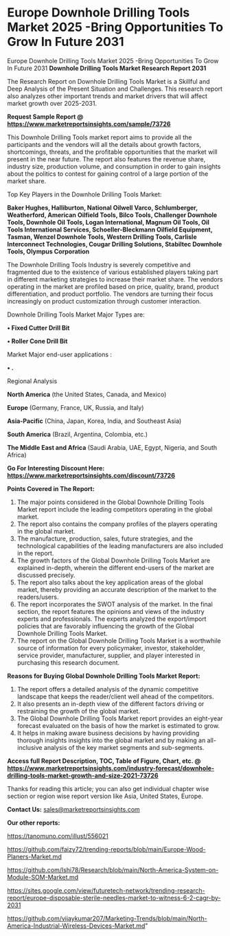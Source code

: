 # Europe Downhole Drilling Tools Market 2025 -Bring Opportunities To Grow In Future 2031
Europe Downhole Drilling Tools Market 2025 -Bring Opportunities To Grow In Future 2031
<strong>Downhole Drilling Tools Market Research Report 2031</strong>

The Research Report on Downhole Drilling Tools Market is a Skillful and Deep Analysis of the Present Situation and Challenges. This research report also analyzes other important trends and market drivers that will affect market growth over 2025-2031.

<strong>Request Sample Report @ <a href=https://www.marketreportsinsights.com/sample/73726>https://www.marketreportsinsights.com/sample/73726</a></strong>

This Downhole Drilling Tools market report aims to provide all the participants and the vendors will all the details about growth factors, shortcomings, threats, and the profitable opportunities that the market will present in the near future. The report also features the revenue share, industry size, production volume, and consumption in order to gain insights about the politics to contest for gaining control of a large portion of the market share.

Top Key Players in the Downhole Drilling Tools Market:

<strong>Baker Hughes, Halliburton, National Oilwell Varco, Schlumberger, Weatherford, American Oilfield Tools, Bilco Tools, Challenger Downhole Tools, Downhole Oil Tools, Logan International, Magnum Oil Tools, Oil Tools International Services, Schoeller-Bleckmann Oilfield Equipment, Tasman, Wenzel Downhole Tools, Western Drilling Tools, Carlisle Interconnect Technologies, Cougar Drilling Solutions, Stabiltec Downhole Tools, Olympus Corporation</strong>

The Downhole Drilling Tools Industry is severely competitive and fragmented due to the existence of various established players taking part in different marketing strategies to increase their market share. The vendors operating in the market are profiled based on price, quality, brand, product differentiation, and product portfolio. The vendors are turning their focus increasingly on product customization through customer interaction.

Downhole Drilling Tools Market Major Types are:

<strong>• Fixed Cutter Drill Bit

• Roller Cone Drill Bit</strong>

Market Major end-user applications :

<strong>• .</strong>

Regional Analysis

</u><strong><b>North America</b></strong> (the United States, Canada, and Mexico)

<strong><b>Europe </b></strong>(Germany, France, UK, Russia, and Italy)

<strong><b>Asia-Pacific</b></strong> (China, Japan, Korea, India, and Southeast Asia)

<strong><b>South America</b></strong> (Brazil, Argentina, Colombia, etc.)

<strong><b>The Middle East and Africa</b></strong> (Saudi Arabia, UAE, Egypt, Nigeria, and South Africa)

<strong>Go For Interesting Discount Here: <a href=https://www.marketreportsinsights.com/discount/73726>https://www.marketreportsinsights.com/discount/73726</a></strong>

<strong>Points Covered in The Report:</strong>
<ol>
  <li>The major points considered in the Global Downhole Drilling Tools Market report include the leading competitors operating in the global market.</li>
  <li>The report also contains the company profiles of the players operating in the global market.</li>
  <li>The manufacture, production, sales, future strategies, and the technological capabilities of the leading manufacturers are also included in the report.</li>
  <li>The growth factors of the Global Downhole Drilling Tools Market are explained in-depth, wherein the different end-users of the market are discussed precisely.</li>
  <li>The report also talks about the key application areas of the global market, thereby providing an accurate description of the market to the readers/users.</li>
  <li>The report incorporates the SWOT analysis of the market. In the final section, the report features the opinions and views of the industry experts and professionals. The experts analyzed the export/import policies that are favorably influencing the growth of the Global Downhole Drilling Tools Market.</li>
  <li>The report on the Global Downhole Drilling Tools Market is a worthwhile source of information for every policymaker, investor, stakeholder, service provider, manufacturer, supplier, and player interested in purchasing this research document.</li>
</ol>
<strong>Reasons for Buying Global Downhole Drilling Tools Market Report:</strong>

<ol>
  <li>The report offers a detailed analysis of the dynamic competitive landscape that keeps the reader/client well ahead of the competitors.</li>
  <li>It also presents an in-depth view of the different factors driving or restraining the growth of the global market.</li>
  <li>The Global Downhole Drilling Tools Market report provides an eight-year forecast evaluated on the basis of how the market is estimated to grow.</li>
  <li>It helps in making aware business decisions by having providing thorough insights insights into the global market and by making an all-inclusive analysis of the key market segments and sub-segments.</li>
</ol>
<strong>Access full Report Description, TOC, Table of Figure, Chart, etc. @ <a href=https://www.marketreportsinsights.com/industry-forecast/downhole-drilling-tools-market-growth-and-size-2021-73726>https://www.marketreportsinsights.com/industry-forecast/downhole-drilling-tools-market-growth-and-size-2021-73726</a></strong>


Thanks for reading this article; you can also get individual chapter wise section or region wise report version like Asia, United States, Europe.

<strong>Contact Us:</strong>
sales@marketreportsinsights.com

<strong>Our other reports:</strong>

<a href=https://tanomuno.com/illust/556021>https://tanomuno.com/illust/556021</a>

<a href=https://github.com/faizy72/trending-reports/blob/main/Europe-Wood-Planers-Market.md>https://github.com/faizy72/trending-reports/blob/main/Europe-Wood-Planers-Market.md</a>

<a href=https://github.com/Ishi78/Research/blob/main/North-America-System-on-Module-SOM-Market.md>https://github.com/Ishi78/Research/blob/main/North-America-System-on-Module-SOM-Market.md</a>

<a href=https://sites.google.com/view/futuretech-network/trending-research-report/europe-disposable-sterile-needles-market-to-witness-6-2-cagr-by-2031>https://sites.google.com/view/futuretech-network/trending-research-report/europe-disposable-sterile-needles-market-to-witness-6-2-cagr-by-2031</a>

<a href=https://github.com/vijaykumar207/Marketing-Trends/blob/main/North-America-Industrial-Wireless-Devices-Market.md>https://github.com/vijaykumar207/Marketing-Trends/blob/main/North-America-Industrial-Wireless-Devices-Market.md</a>"
